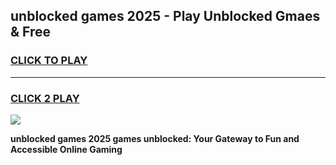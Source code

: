 
## unblocked games 2025 - Play Unblocked Gmaes & Free
<h3>
<a href="https://news.freeplayer.one?title=unblocked_games_2025&ref=16F">CLICK TO PLAY</a></h3>
<hr>

<h3>
<a href="https://news.freeplayer.one?title=unblocked_games_2025&ref=16F">CLICK 2 PLAY</a>
  
</h3>

<a href="https://news.freeplayer.one?title=unblocked_games_2025&ref=16F/"><img src="https://clearcache.store/games.png"></a>


**unblocked games 2025 games unblocked: Your Gateway to Fun and Accessible Online Gaming**
